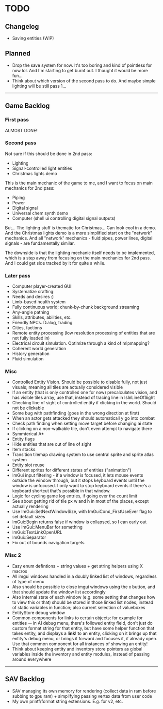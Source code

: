 # TODO

## Changelog

- Saving entities (WIP)

## Planned

- Drop the save system for now. It's too boring and kind of pointless for now lol. And I'm starting to get burnt out. I thought it would be more fun...
- Think about which version of the second pass to do. And maybe simple lighting will be still pass 1...

-----------------------

## Game Backlog

### First pass

ALMOST DONE!

### Second pass

Not sure if this should be done in 2nd pass:

- Lighting
- Signal-controlled light entities
- Christmas lights demo

This is the main mechanic of the game to me, and I want to focus on main mechanics for 2nd pass:

- Piping
- Power
- Digital signal
- Universal chem synth demo
- Computer (shell ui controlling digital signal outputs)

But... The lighting stuff is thematic for Christmas... Can look cool in a demo.
And the Christmas lights demo is a more simplified start on the "network" mechanics.
And all "network" mechanics - fluid pipes, power lines, digital signals - are fundamentally similar.

The downside is that the lighting mechanic itself needs to be implemented,
which is a step away from focusing on the main mechanics for 2nd pass.
And I could get side tracked by it for quite a while.

### Later pass

- Computer player-created GUI
- Systematize crafting
- Needs and desires :)
- Limb-based health system
- Fully continuous world; chunk-by-chunk background streaming
- Any-angle pathing
- Skills, attributes, abilities, etc.
- Friendly NPCs. Dialog, trading
- Cities, factions
- Remote entity processing (low resolution processing of entities that are not fully loaded in)
- Electrical circuit simulation. Optimize through a kind of mipmapping?
- Coherent world generation
- History generation
- Fluid simulation

### Misc

- Controlled Entity Vision. Should be possible to disable fully, not just visuals; meaning all tiles are actually considered visible
- If an entity (that is only controlled one for now) precalculates vision, and has visible tiles array, use that, instead of tracing line in IsInLineOfSight
- Checking line of sight of controlled entity if clicking in the world. Should not be clickable
- Some bug with pathfinding (goes in the wrong direction at first)
- When an actor gets attacked they should automaticall y go into combat
- Check path finding when setting move target before changing ai state
- If clicking on a non-walkable tile, don't even attempt to navigate there
- Symmterical A*
- Entity flags
- Hide entities that are out of line of sight
- Item stacks
- Transition tilemap drawing system to use central sprite and sprite atlas system
- Entity slot reuse
- Different sprites for different states of entities ("animation")
- ImGui input filtering - if a window is focused, it lets mouse events outside the window through, but it stops keyboard events until the window is unfocused. I only want to stop keyboard events if there's a keyboard shortcut that's possible in that window.
- Logic for cycling game log entries, if going over the count limit
- See about getting rid of tile px w and h in most of the places, except actually rendering
- Use ImGui::SetNextWindowSize, with ImGuiCond_FirstUseEver flag to set default sizes
- ImGui::Begin returns false if window is collapsed, so I can early out
- Use ImGui::MenuBar for something
- ImGui::TextLinkOpenURL
- ImGui::Separator
- Fix out of bounds navigation targets

### Misc 2

- Easy enum defintions + string values + get string helpers using X macros
- All imgui windows handled in a doubly linked list of windows, regardless of type of menu
- Also should be possible to close imgui windows using the x button, and that should update the window list accordingly
- Also internal state of each window (e.g. some setting that changes how to view this or that) should be stored in those linked list nodes, instead of static variables in function; also current selection of valueboxes
- EntityStore debug window
- Common components for links to certain objects: for example for entities -- in AI debug menu, there's followed entity field, don't just do custom format string for that entity, but have some helper function that takes entity, and displays a **link!** to an entity, clicking on it brings up that entity's debug menu, or brings it forward and focuses it, if already open. Use that common component for all instances of showing an entity!
- Think about keeping entity and inventory store pointers as global variables inside the inventory and entity modules, instead of passing around everywhere

------------------------

## SAV Backlog

- SAV managing its own memory for rendering (collect data in ram before subbing to gpu ram) + simplifying passing vertex data from user code
- My own printf/format string extensions. E.g. for v2, etc.
